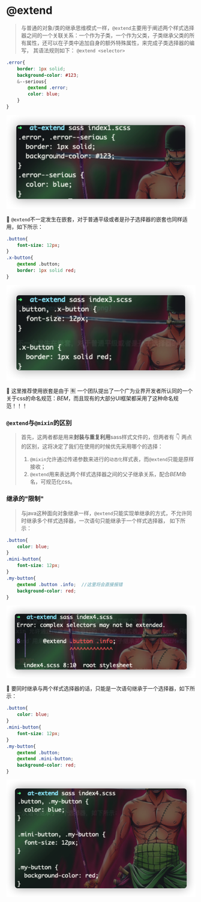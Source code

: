 # @extend
> 与普通的对象/类的继承思维模式一样，`@extend`主要用于阐述两个样式选择器之间的一个关联关系：一个作为子类，一个作为父类，子类继承父类的所有属性，还可以在子类中追加自身的额外特殊属性，来完成子类选择器的编写，
> 其语法规则如下： `@extend <selector>`

```scss
.error{
	border: 1px solid;
	background-color: #123;
	&--serious{
		@extend .error;
		color: blue;
	}
}
```
![@extend的使用](@extend的使用.png)

:star2:
`@extend`不一定发生在嵌套，对于普通平级或者是孙子选择器的嵌套也同样适用，如下所示：
```sass
.button{
	font-size: 12px;
}
.x-button{
	@extend .button;
	border: 1px solid red;
}
```
![@extend对于平级选择器同样适用](@extend对于平级选择器同样适用.png)

:stars: 这里推荐使用嵌套是由于 :u6709:
一个团队提出了一个广为业界开发者所认同的一个关于css的命名规范：*BEM*，而且现有的大部分UI框架都采用了这种命名规范！！！

### `@extend`与`@mixin`的区别
> 首先，这两者都是用来**封装与重复利用**sass样式文件的，但两者有 :point_down:
> 两点的区别，这将决定了我们在使用的时候优先采用哪个的选择：
> 1. `@mixin`允许通过传递参数来进行的`动态化`样式表，而`@extend`只能是原样接收；
> 2. `@extend`用来表达两个样式选择器之间的父子继承关系，配合*BEM*命名，可规范化css。

### 继承的"限制"
> 与java这种面向对象继承一样，`@extend`只能实现单继承的方式，不允许同时继承多个样式选择器，一次语句只能继承于一个样式选择器，
> 如下所示：

```scss
.button{
	color: blue;
}
.mini-button{
	font-size: 12px;
}
.my-button{
	@extend .button .info;  //这里将会直接报错
	background-color: red;
}
```
![@extend的单继承](@extend的单继承.png)

:star2: 要同时继承与两个样式选择器的话，只能是一次语句继承于一个选择器，如下所示：
```scss
.button{
	color: blue;
}
.mini-button{
	font-size: 12px;
}
.my-button{
	@extend .button;
	@extend .mini-button;
	background-color: red;
}
```
![@extend的单继承二](@extend的单继承二.png)
